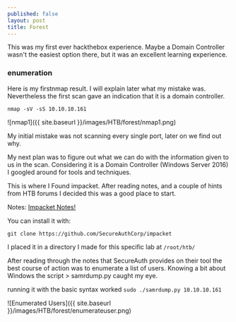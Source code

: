 ```yaml
---
published: false
layout: post
title: Forest
---
```


This was my first ever hackthebox experience. Maybe a Domain Controller wasn't the easiest option there, but it was an excellent learning experience.

### enumeration

Here is my firstnmap result. I will explain later what my mistake was. Nevertheless the first scan gave an indication that it is a domain controller.

```nmap -sV -sS 10.10.10.161```

![nmap1]({{ site.baseurl }}/images/HTB/forest/nmap1.png)

My initial mistake was not scanning every single port, later on we find out why.

My next plan was to figure out what we can do with the information given to us in the scan. Considering it is a Domain Controller (Windows Server 2016) I googled around for tools and techniques.

This is where I Found impacket. After reading notes, and a couple of hints from HTB forums I decided this was a good place to start.

Notes: [Impacket Notes!](https://www.secureauth.com/labs/open-source-tools/impacket)

You can install it with:

```git clone https://github.com/SecureAuthCorp/impacket```

I placed it in a directory I made for this specific lab at `/root/htb/`

After reading through the notes that SecureAuth provides on their tool the best course of action was to enumerate a list of users. Knowing a bit about Windows the script > samrdump.py 	caught my eye.

running it with the basic syntax worked  `sudo ./samrdump.py 10.10.10.161`

![Enumerated Users]({{ site.baseurl }}/images/HTB/forest/enumerateuser.png)









